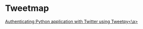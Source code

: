 # Tweetmap

<a href= https://www.digitalocean.com/community/tutorials/how-to-authenticate-a-python-application-with-twitter-using-tweepy-on-ubuntu-14-04> Authenticating Python application with Twitter using Tweetpy<\a>
